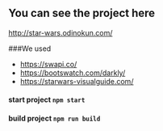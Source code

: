 ## You can see the project here
http://star-wars.odinokun.com/

###We used 
- https://swapi.co/
- https://bootswatch.com/darkly/
- https://starwars-visualguide.com/

#### start project `npm start`
#### build project `npm run build`
